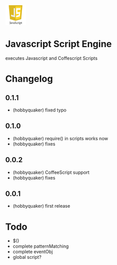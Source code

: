 ![Logo](admin/javascript.png)
# Javascript Script Engine

executes Javascript and Coffescript Scripts


# Changelog

## 0.1.1
* (hobbyquaker) fixed typo

## 0.1.0

* (hobbyquaker) require() in scripts works now
* (hobbyquaker) fixes


## 0.0.2

* (hobbyquaker) CoffeeScript support
* (hobbyquaker) fixes

## 0.0.1

* (hobbyquaker) first release

# Todo

* $() 
* complete patternMatching 
* complete eventObj 
* global script?